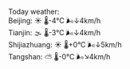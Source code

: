 Today weather:  
Beijing: ☀️   🌡️-4°C 🌬️↓4km/h  
Tianjin: 🌫  🌡️-3°C 🌬️↓4km/h  
Shijiazhuang: ☀️   🌡️+0°C 🌬️↓5km/h  
Tangshan: ⛅️  🌡️-0°C 🌬️↘4km/h  
